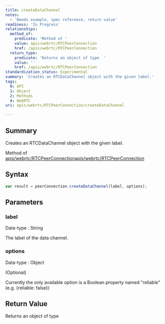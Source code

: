 ```yaml
---
title: createDataChannel
notes:
  - 'Needs example, spec reference, return value'
readiness: 'In Progress'
relationships:
  method_of:
    predicate: 'Method of '
    value: apis/webrtc/RTCPeerConnection
    href: /apis/webrtc/RTCPeerConnection
  return_type:
    predicate: 'Returns an object of type  '
    value: ''
    href: /apis/webrtc/RTCPeerConnection
standardization_status: Experimental
summary: 'Creates an RTCDataChannel object with the given label.'
tags:
  0: API
  1: Object
  2: Methods
  4: WebRTC
uri: apis/webrtc/RTCPeerConnection/createDataChannel

---
```

## <span>Summary</span>

Creates an RTCDataChannel object with the given label.

Method of [apis/webrtc/RTCPeerConnection](/apis/webrtc/RTCPeerConnection)[apis/webrtc/RTCPeerConnection](/apis/webrtc/RTCPeerConnection)

## <span>Syntax</span>

``` js
var result = peerConnection.createDataChannel(label, options);
```

## <span>Parameters</span>

### <span>label</span>

 Data-type
:   String

 The label of the data channel.

### <span>options</span>

 Data-type
:   Object

(Optional)

Currently the only available option is a Boolean property named "reliable" (e.g. {reliable: false})

## <span>Return Value</span>

Returns an object of type<span></span>